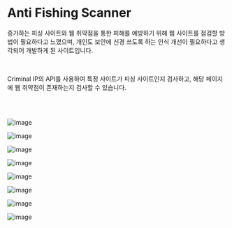 # Anti Fishing Scanner

증가하는 피싱 사이트와 웹 취약점을 통한 피해를 예방하기 위해 웹 사이트를 점검할 방법이 필요하다고 느꼈으며, 개인도 보안에 신경 쓰도록 하는 인식 개선이 필요하다고 생각되어 개발하게 된 사이트입니다.

<br>

Criminal IP의 API를 사용하여 특정 사이트가 피싱 사이트인지 검사하고, 해당 페이지에 웹 취약점이 존재하는지 검사할 수 있습니다.

<br>
<br>

![image](https://github.com/KalioNix/antifishing_scanner/assets/59119448/b8e302d2-9336-4cf4-bc78-1b2daefc69e1)

![image](https://github.com/KalioNix/antifishing_scanner/assets/59119448/6672298a-946b-48db-8884-bd29bf3d37f0)

![image](https://github.com/KalioNix/antifishing_scanner/assets/59119448/9abceb05-57f8-4699-91fb-eff8f3841ef6)

![image](https://github.com/KalioNix/antifishing_scanner/assets/59119448/82a111f1-bb78-4dcd-ac05-16ceec3a08a1)

![image](https://github.com/KalioNix/antifishing_scanner/assets/59119448/92f51c04-e68a-47dc-9d7f-50d9fb015e38)

![image](https://github.com/KalioNix/antifishing_scanner/assets/59119448/d9a6c4e9-76db-475c-9e86-611c29f877a2)

![image](https://github.com/KalioNix/antifishing_scanner/assets/59119448/9084ea25-4671-42f6-b92b-ce13876c7522)

![image](https://github.com/KalioNix/antifishing_scanner/assets/59119448/7708c522-4d56-466e-a545-4c1dbf55dc8c)
